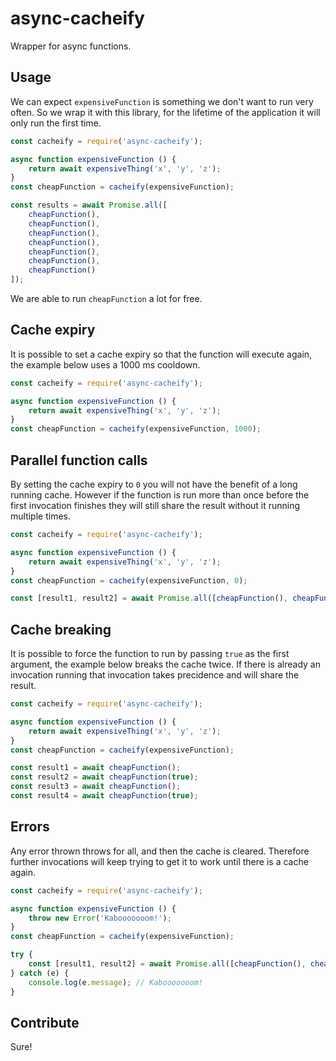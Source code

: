 # async-cacheify

Wrapper for async functions.

## Usage

We can expect `expensiveFunction` is something we don't want to run very often. So we wrap it with this library, for the lifetime of the application it will only run the first time.

```javascript
const cacheify = require('async-cacheify');

async function expensiveFunction () {
    return await expensiveThing('x', 'y', 'z');
}
const cheapFunction = cacheify(expensiveFunction);

const results = await Promise.all([
    cheapFunction(),
    cheapFunction(),
    cheapFunction(),
    cheapFunction(),
    cheapFunction(),
    cheapFunction(),
    cheapFunction()
]);
```

We are able to run `cheapFunction` a lot for free.

## Cache expiry

It is possible to set a cache expiry so that the function will execute again, the example below uses a 1000 ms cooldown.

```javascript
const cacheify = require('async-cacheify');

async function expensiveFunction () {
    return await expensiveThing('x', 'y', 'z');
}
const cheapFunction = cacheify(expensiveFunction, 1000);
```

## Parallel function calls

By setting the cache expiry to `0` you will not have the benefit of a long running cache. However if the function is run more than once before the first invocation finishes they will still share the result without it running multiple times.

```javascript
const cacheify = require('async-cacheify');

async function expensiveFunction () {
    return await expensiveThing('x', 'y', 'z');
}
const cheapFunction = cacheify(expensiveFunction, 0);

const [result1, result2] = await Promise.all([cheapFunction(), cheapFunction()]);
```

## Cache breaking

It is possible to force the function to run by passing `true` as the first argument, the example below breaks the cache twice. If there is already an invocation running that invocation takes precidence and will share the result.

```javascript
const cacheify = require('async-cacheify');

async function expensiveFunction () {
    return await expensiveThing('x', 'y', 'z');
}
const cheapFunction = cacheify(expensiveFunction);

const result1 = await cheapFunction();
const result2 = await cheapFunction(true);
const result3 = await cheapFunction();
const result4 = await cheapFunction(true);
```

## Errors

Any error thrown throws for all, and then the cache is cleared. Therefore further invocations will keep trying to get it to work until there is a cache again.

```javascript
const cacheify = require('async-cacheify');

async function expensiveFunction () {
    throw new Error('Kabooooooom!');
}
const cheapFunction = cacheify(expensiveFunction);

try {
    const [result1, result2] = await Promise.all([cheapFunction(), cheapFunction()]);
} catch (e) {
    console.log(e.message); // Kabooooooom!
}
```

## Contribute

Sure!
